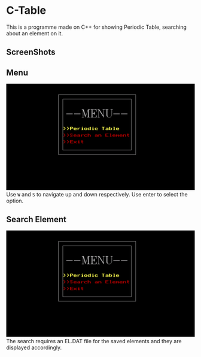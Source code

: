# C-Table
This is a programme made on C++ for showing Periodic Table, searching about an element on it.

## ScreenShots
## Menu
![Alt text](menu.png "Nav Menu")
Use `W` and `S` to navigate up and down respectively. Use enter to select the option.

## Search Element
![Alt text](menu.png "Nav Menu")
The search requires an EL.DAT file for the saved elements and they are displayed accordingly.
